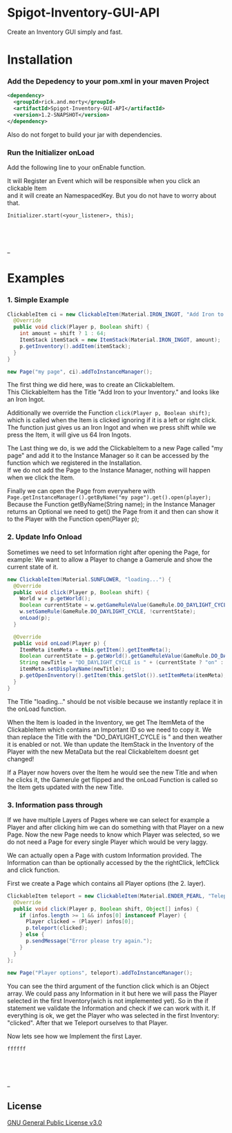 # Spigot-Inventory-GUI-API
Create an Inventory GUI simply and fast.

# Installation
### Add the Depedency to your pom.xml in your maven Project
```xml
<dependency>
  <groupId>rick.and.morty</groupId>
  <artifactId>Spigot-Inventory-GUI-API</artifactId>
  <version>1.2-SNAPSHOT</version>
</dependency>
```
Also do not forget to build your jar with dependencies.
### Run the Initializer onLoad
Add the following line to your onEnable function.

It will Register an Event which will be responsible when you click an clickable Item\
and it will create an NamespacedKey. But you do not have to worry about that.
```
Initializer.start(<your_listener>, this);
```
\
\
\
_
# Examples
### 1. Simple Example
```java
ClickableItem ci = new ClickableItem(Material.IRON_INGOT, "Add Iron to your Inventory.") {
  @Override
  public void click(Player p, Boolean shift) {
    int amount = shift ? 1 : 64;
    ItemStack itemStack = new ItemStack(Material.IRON_INGOT, amount);
    p.getInventory().addItem(itemStack);
  }
}

new Page("my page", ci).addToInstanceManager();
```

The first thing we did here, was to create an ClickableItem.\
This ClickableItem has the Title "Add Iron to your Inventory." and looks like an Iron Ingot.

<insert Picture>
 
Additionally we override the Function ```click(Player p, Boolean shift);``` which is called when the Item is clicked ignoring if it is a left or right click. The function just gives us an Iron Ingot and when we press shift while we press the Item, it will give us 64 Iron Ingots.

The Last thing we do, is we add the ClickableItem to a new Page called "my page" and add it to the Instance Manager so it can be accessed by the function which we registered in the Installation.\
If we do not add the Page to the Instance Manager, nothing will happen when we click the Item.

Finally we can open the Page from everywhere with\
```Page.getInstanceManager().getByName("my page").get().open(player);```\
Because the Function getByName(String name); in the Instance Manager returns an Optional<Page> we need to get() the Page from it and then can show it to the Player with the Function open(Player p);

### 2. Update Info Onload
Sometimes we need to set Information right after opening the Page, for example: We want to allow a Player to change a Gamerule and show the current state of it.
```java
new ClickableItem(Material.SUNFLOWER, "loading...") {
  @Override
  public void click(Player p, Boolean shift) {
    World w = p.getWorld();
    Boolean currentState = w.getGameRuleValue(GameRule.DO_DAYLIGHT_CYCLE);
    w.setGameRule(GameRule.DO_DAYLIGHT_CYCLE, !currentState);
    onLoad(p);
  }

  @Override
  public void onLoad(Player p) {
    ItemMeta itemMeta = this.getItem().getItemMeta();
    Boolean currentState = p.getWorld().getGameRuleValue(GameRule.DO_DAYLIGHT_CYCLE);
    String newTitle = "DO_DAYLIGHT_CYCLE is " + (currentState ? "on" : "off");
    itemMeta.setDisplayName(newTitle);
    p.getOpenInventory().getItem(this.getSlot()).setItemMeta(itemMeta);            
  }
}
```
The Title "loading..." should be not visible because we instantly replace it in the onLoad function.

When the Item is loaded in the Inventory, we get The ItemMeta of the ClickableItem which contains an Important ID so we need to copy it. We than replace the Title with the "DO_DAYLIGHT_CYCLE is " and then weather it is enabled or not. We than update the ItemStack in the Inventory of the Player with the new MetaData but the real ClickableItem doesnt get changed!

If a Player now hovers over the Item he would see the new Title and when he clicks it, the Gamerule get flipped and the onLoad Function is called so the Item gets updated with the new Title.

### 3. Information pass through
If we have multiple Layers of Pages where we can select for example a Player and after clicking him we can do something with that Player on a new Page. Now the new Page needs to know which Player was selected, so we do not need a Page for every single Player which would be very laggy.

We can actually open a Page with custom Information provided. The Information can than be optionally accessed by the the rightClick, leftClick and click function.

First we create a Page which contains all Player options (the 2. layer).
```java
ClickableItem teleport = new ClickableItem(Material.ENDER_PEARL, "Teleport you to him/her") {
  @Override
  public void click(Player p, Boolean shift, Object[] infos) {
    if (infos.length >= 1 && infos[0] instanceof Player) {
      Player clicked = (Player) infos[0];
      p.teleport(clicked);
    } else {
      p.sendMessage("Error please try again.");
    }
  }
};
        
new Page("Player options", teleport).addToInstanceManager();

```
You can see the third argument of the function click which is an Object array. We could pass any Information in it but here we will pass the Player selected in the first Inventory(wich is not implemented yet). So in the if statement we validate the Information and check if we can work with it. If everything is ok, we get the Player who was selected in the first Inventory: "clicked". After that we Teleport ourselves to that Player.

Now lets see how we Implement the first Layer.
```java
ffffff
```


\
\
\
_
## License
[GNU General Public License v3.0](https://choosealicense.com/licenses/gpl-3.0/)
